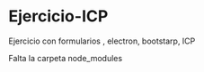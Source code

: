 # Ejercicio-ICP
Ejercicio con formularios , electron, bootstarp, ICP

Falta la carpeta node_modules
